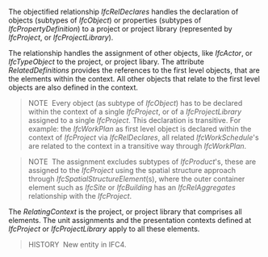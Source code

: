 ﻿The objectified relationship _IfcRelDeclares_ handles the declaration of objects (subtypes of _IfcObject_) or properties (subtypes of _IfcPropertyDefinition_) to a project or project library (represented by _IfcProject_, or _IfcProjectLibrary_).

The relationship handles the assignment of other objects, like _IfcActor_, or _IfcTypeObject_ to the project, or project libary. The attribute _RelatedDefinitions_ provides the references to the first level objects, that are the elements within the context. All other objects that relate to the first level objects are also defined in the context.

> NOTE&nbsp; Every object (as subtype of _IfcObject_) has to be declared within the context of a single _IfcProject_, or of a _IfcProjectLibrary_ assigned to a single _IfcProject_. This declaration is transitive. For example: the _IfcWorkPlan_ as first level object is declared within the context of _IfcProject_ via _IfcRelDeclares_, all related _IfcWorkSchedule_'s are related to the context in a transitive way through _IfcWorkPlan_.

> NOTE&nbsp; The assignment excludes subtypes of _IfcProduct_'s, these are assigned to the _IfcProject_ using the spatial structure approach through _IfcSpatialStructureElement_(s), where the outer container element such as _IfcSite_ or _IfcBuilding_ has an _IfcRelAggregates_ relationship with the _IfcProject_.

The _RelatingContext_ is the project, or project library that comprises all elements. The unit assignments and the presentation contexts defined at _IfcProject_ or _IfcProjectLibrary_ apply to all these elements.

> HISTORY&nbsp; New entity in IFC4.
